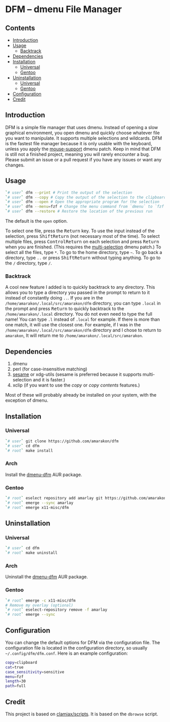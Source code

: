 DFM – dmenu File Manager
================

## Contents

- [Introduction](#introduction)
- [Usage](#usage)
  - [Backtrack](#backtrack)
- [Dependencies](#dependencies)
- [Installation](#installation)
  - [Universal](#universal)
  - [Gentoo](#gentoo)
- [Uninstallation](#uninstallation)
  - [Universal](#universal-1)
  - [Gentoo](#gentoo-1)
- [Configuration](#configuration)
- [Credit](#credit)

## Introduction

DFM is a simple file manager that uses dmenu. Instead of opening a slow
graphical environment, you open dmenu and quickly choose whatever file
you want to manipulate. It supports multiple selections and wildcards.
DFM is the fastest file manager because it is only usable with the
keyboard, unless you apply the
[mouse-support](https://tools.suckless.org/dmenu/patches/mouse-support/)
dmenu patch. Keep in mind that DFM is still not a finished project,
meaning you will rarely encounter a bug. Please submit an issue or a
pull request if you have any issues or want any changes.

## Usage

``` sh
`# user` dfm --print # Print the output of the selection
`# user` dfm --copy # Copy the output of the selection to the clipboard
`# user` dfm --open # Open the appropriate program for the selection
`# user` dfm --menu=fzf # Change the menu command from `dmenu` to `fzf`
`# user` dfm --restore # Restore the location of the previous run
```

The default is the `open` option.

To select one file, press the <kbd>Return</kbd> key. To use the input
instead of the selection, press <kbd>Shift</kbd><kbd>Return</kbd> (not
necessary most of the time). To select multiple files, press
<kbd>Control</kbd><kbd>Return</kbd> on each selection and press
<kbd>Return</kbd> when you are finished. (This requires the
[multi-selection](https://tools.suckless.org/dmenu/patches/multi-selection/)
dmenu patch.) To select all the files, type `*`. To go to the home
directory, type `~`. To go back a directory, type `..` or press
<kbd>Shift</kbd><kbd>Return</kbd> without typing anything. To go to the
`/` directory, type `/`.

### Backtrack

A cool new feature I added is to quickly backtrack to any directory.
This allows you to type a directory you passed in the prompt to return
to it instead of constantly doing `..`. If you are in the
`/home/amarakon/.local/src/amarakon/dfm` directory, you can type
`.local` in the prompt and press <kbd>Return</kbd> to quickly backtrack
to the `/home/amarakon/.local` directory. You do not even need to type
the full name! You can type `.l` instead of `.local` for example. If
there is more than one match, it will use the closest one. For example,
if I was in the `/home/amarakon/.local/src/amarakon/dfm` directory and I
chose to return to `amarakon`, It will return me to
`/home/amarakon/.local/src/amarakon`.

## Dependencies

1.  dmenu
2.  perl (for case-insensitive matching)
3.  [sesame](https://github.com/green7ea/sesame) or xdg-utils (sesame is
    preferred because it supports multi-selection and it is faster.)
4.  xclip (if you want to use the *copy* or *copy contents* features.)

Most of these will probably already be installed on your system, with
the exception of dmenu.

## Installation

### Universal

``` sh
`# user` git clone https://github.com/amarakon/dfm
`# user` cd dfm
`# root` make install
```

### Arch

Install the [dmenu-dfm](https://aur.archlinux.org/packages/dmenu-dfm) AUR
package.

### Gentoo

``` sh
`# root` eselect repository add amarlay git https://github.com/amarakon/amarlay
`# root` emerge --sync amarlay
`# root` emerge x11-misc/dfm
```

## Uninstallation

### Universal

``` sh
`# user` cd dfm
`# root` make uninstall
```

### Arch

Uninstall the [dmenu-dfm](https://aur.archlinux.org/packages/dmenu-dfm) AUR
package.

### Gentoo

``` sh
`# root` emerge -c x11-misc/dfm
# Remove my overlay (optional)
`# root` eselect-repository remove -f amarlay
`# root` emerge --sync
```

## Configuration

You can change the default options for DFM via the configuration file.
The configuration file is located in the configuration directory, so
usually `~/.config/dfm/dfm.conf`. Here is an example configuration:

``` sh
copy=clipboard
cat=true
case_sensitivity=sensitive
menu=fzf
length=30
path=full
```

## Credit

This project is based on
[clamiax/scripts](https://github.com/clamiax/scripts). It is based on
the `dbrowse` script.
